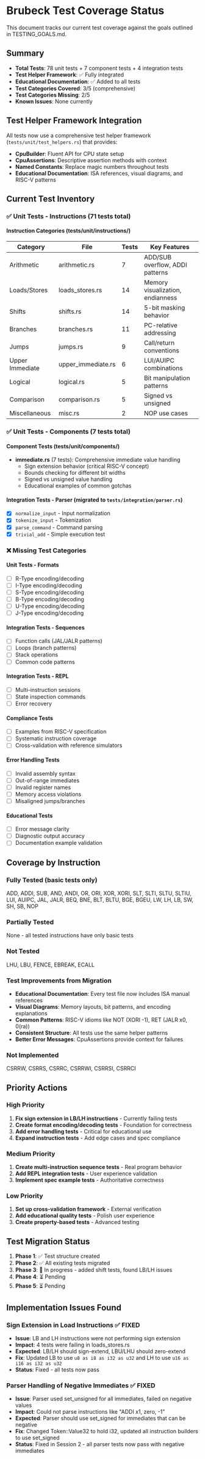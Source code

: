 # Brubeck Test Coverage Status

This document tracks our current test coverage against the goals outlined in TESTING_GOALS.md.

## Summary
- **Total Tests**: 78 unit tests + 7 component tests + 4 integration tests
- **Test Helper Framework**: ✅ Fully integrated
- **Educational Documentation**: ✅ Added to all tests
- **Test Categories Covered**: 3/5 (comprehensive)
- **Test Categories Missing**: 2/5
- **Known Issues**: None currently

## Test Helper Framework Integration

All tests now use a comprehensive test helper framework (`tests/unit/test_helpers.rs`) that provides:
- **CpuBuilder**: Fluent API for CPU state setup
- **CpuAssertions**: Descriptive assertion methods with context
- **Named Constants**: Replace magic numbers throughout tests
- **Educational Documentation**: ISA references, visual diagrams, and RISC-V patterns

## Current Test Inventory

### ✅ Unit Tests - Instructions (71 tests total)

#### Instruction Categories (tests/unit/instructions/)
| Category | File | Tests | Key Features |
|----------|------|-------|--------------|
| Arithmetic | arithmetic.rs | 7 | ADD/SUB overflow, ADDI patterns |
| Loads/Stores | loads_stores.rs | 14 | Memory visualization, endianness |
| Shifts | shifts.rs | 14 | 5-bit masking behavior |
| Branches | branches.rs | 11 | PC-relative addressing |
| Jumps | jumps.rs | 9 | Call/return conventions |
| Upper Immediate | upper_immediate.rs | 6 | LUI/AUIPC combinations |
| Logical | logical.rs | 5 | Bit manipulation patterns |
| Comparison | comparison.rs | 5 | Signed vs unsigned |
| Miscellaneous | misc.rs | 2 | NOP use cases |

### ✅ Unit Tests - Components (7 tests total)

#### Component Tests (tests/unit/components/)
- **immediate.rs** (7 tests): Comprehensive immediate value handling
  - Sign extension behavior (critical RISC-V concept)
  - Bounds checking for different bit widths
  - Signed vs unsigned value handling
  - Educational examples of common gotchas

#### Integration Tests - Parser (migrated to `tests/integration/parser.rs`)
- [x] `normalize_input` - Input normalization
- [x] `tokenize_input` - Tokenization
- [x] `parse_command` - Command parsing
- [x] `trivial_add` - Simple execution test

### ❌ Missing Test Categories

#### Unit Tests - Formats
- [ ] R-Type encoding/decoding
- [ ] I-Type encoding/decoding
- [ ] S-Type encoding/decoding
- [ ] B-Type encoding/decoding
- [ ] U-Type encoding/decoding
- [ ] J-Type encoding/decoding

#### Integration Tests - Sequences
- [ ] Function calls (JAL/JALR patterns)
- [ ] Loops (branch patterns)
- [ ] Stack operations
- [ ] Common code patterns

#### Integration Tests - REPL
- [ ] Multi-instruction sessions
- [ ] State inspection commands
- [ ] Error recovery

#### Compliance Tests
- [ ] Examples from RISC-V specification
- [ ] Systematic instruction coverage
- [ ] Cross-validation with reference simulators

#### Error Handling Tests
- [ ] Invalid assembly syntax
- [ ] Out-of-range immediates
- [ ] Invalid register names
- [ ] Memory access violations
- [ ] Misaligned jumps/branches

#### Educational Tests
- [ ] Error message clarity
- [ ] Diagnostic output accuracy
- [ ] Documentation example validation

## Coverage by Instruction

### Fully Tested (basic tests only)
ADD, ADDI, SUB, AND, ANDI, OR, ORI, XOR, XORI, SLT, SLTI, SLTU, SLTIU,
LUI, AUIPC, JAL, JALR, BEQ, BNE, BLT, BLTU, BGE, BGEU, LW, LH, LB, SW, SH, SB, NOP

### Partially Tested
None - all tested instructions have only basic tests

### Not Tested
LHU, LBU, FENCE, EBREAK, ECALL

### Test Improvements from Migration
- **Educational Documentation**: Every test file now includes ISA manual references
- **Visual Diagrams**: Memory layouts, bit patterns, and encoding explanations
- **Common Patterns**: RISC-V idioms like NOT (XORI -1), RET (JALR x0, 0(ra))
- **Consistent Structure**: All tests use the same helper patterns
- **Better Error Messages**: CpuAssertions provide context for failures

### Not Implemented
CSRRW, CSRRS, CSRRC, CSRRWI, CSRRSI, CSRRCI

## Priority Actions

### High Priority
1. **Fix sign extension in LB/LH instructions** - Currently failing tests
2. **Create format encoding/decoding tests** - Foundation for correctness
3. **Add error handling tests** - Critical for educational use
4. **Expand instruction tests** - Add edge cases and spec compliance

### Medium Priority
1. **Create multi-instruction sequence tests** - Real program behavior
2. **Add REPL integration tests** - User experience validation
3. **Implement spec example tests** - Authoritative correctness

### Low Priority
1. **Set up cross-validation framework** - External verification
2. **Add educational quality tests** - Polish user experience
3. **Create property-based tests** - Advanced testing

## Test Migration Status

1. **Phase 1**: ✅ Test structure created
2. **Phase 2**: ✅ All existing tests migrated
3. **Phase 3**: 🔄 In progress - added shift tests, found LB/LH issues
4. **Phase 4**: ⏳ Pending
5. **Phase 5**: ⏳ Pending

## Implementation Issues Found

### Sign Extension in Load Instructions ✅ FIXED
- **Issue**: LB and LH instructions were not performing sign extension
- **Impact**: 4 tests were failing in loads_stores.rs
- **Expected**: LB/LH should sign-extend, LBU/LHU should zero-extend
- **Fix**: Updated LB to use `u8 as i8 as i32 as u32` and LH to use `u16 as i16 as i32 as u32`
- **Status**: Fixed - all tests now pass

### Parser Handling of Negative Immediates ✅ FIXED
- **Issue**: Parser used set_unsigned for all immediates, failed on negative values
- **Impact**: Could not parse instructions like "ADDI x1, zero, -1"
- **Expected**: Parser should use set_signed for immediates that can be negative
- **Fix**: Changed Token::Value32 to hold i32, updated all instruction builders to use set_signed
- **Status**: Fixed in Session 2 - all parser tests now pass with negative immediates